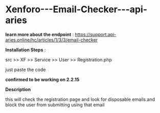 # Xenforo---Email-Checker---api-aries

**learn more about the endpoint** :
https://support.api-aries.online/hc/articles/1/3/3/email-checker

**Installation Steps** :

src >> XF >> Service >> User >> Registration.php

just paste the code

**confirmed to be working on 2.2.15** 

**Description** 

this will check the registration page and look for disposable emails and block the user from submitting using that email

